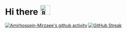 # Hi there <picture>   <source srcset="https://fonts.gstatic.com/s/e/notoemoji/latest/1f44b_1f3fc/512.webp" type="image/webp"><img src="https://fonts.gstatic.com/s/e/notoemoji/latest/1f44b_1f3fc/512.gif" alt="👋" width="32" height="32"></picture>

[![Amirhossein-Mirzaee's github activity](https://github-readme-activity-graph.vercel.app/graph?username=Amirhossein-Mirzaee&theme=react)](https://github.com/Amirhossein-Mirzaee/github-readme-activity-graph)
[![GitHub Streak](https://streak-stats.demolab.com?user=Amirhossein-Mirzaee&theme=dark&border_radius=12&date_format=%5BY%20%5DM%20j&mode=weekly)](https://git.io/streak-stats)
<!--
**Amirhossein-Mirzaee/Amirhossein-Mirzaee** is a ✨ _special_ ✨ repository because its `README.md` (this file) appears on your GitHub profile.

Here are some ideas to get you started:

- 🔭 I’m currently working on ...
- 🌱 I’m currently learning ...
- 👯 I’m looking to collaborate on ...
- 🤔 I’m looking for help with ...
- 💬 Ask me about ...
- 📫 How to reach me: ...
- 😄 Pronouns: ...
- ⚡ Fun fact: ...
-->
